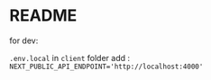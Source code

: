 # README

for dev:

`.env.local` in `client` folder  add : `NEXT_PUBLIC_API_ENDPOINT='http://localhost:4000'`
